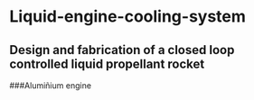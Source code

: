 # Liquid-engine-cooling-system
## Design and fabrication of a closed loop controlled liquid propellant rocket
###Alumiñium engine
